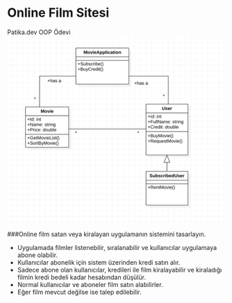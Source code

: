 # Online Film Sitesi
Patika.dev OOP Ödevi
![UML Example](./uml-example4.png)

###Online film satan veya kiralayan uygulamanın sistemini tasarlayın.

- Uygulamada filmler listenebilir, sıralanabilir ve kullanıcılar uygulamaya abone olabilir.
- Kullanıcılar abonelik için sistem üzerinden kredi satın alır.
- Sadece abone olan kullanıcılar, kredileri ile film kiralayabilir ve kiraladığı filmin kredi bedeli kadar hesabından düşülür.
- Normal kullanıcılar ve aboneler film satın alabilirler.
- Eğer film mevcut değilse ise talep edilebilir.